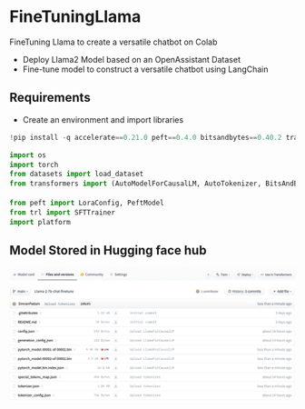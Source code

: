 # FineTuningLlama
FineTuning Llama to create a versatile chatbot on Colab

- Deploy Llama2 Model based on an OpenAssistant Dataset
- Fine-tune model to construct a versatile chatbot using LangChain

## Requirements 

- Create an environment and import libraries
```python
!pip install -q accelerate==0.21.0 peft==0.4.0 bitsandbytes==0.40.2 transformers==4.31.0 trl==0.4.7
```

```python
import os
import torch
from datasets import load_dataset
from transformers import (AutoModelForCausalLM, AutoTokenizer, BitsAndBytesConfig, HfArgumentParser, TrainingArguments, pipeline, logging)

from peft import LoraConfig, PeftModel
from trl import SFTTrainer
import platform
```

## Model Stored in Hugging face hub

![image](https://github.com/simran-padam/FineTuningLlama/blob/main/images/huggingface-model.png)



